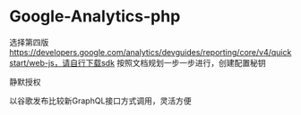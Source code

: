 # Google-Analytics-php

选择第四版 https://developers.google.com/analytics/devguides/reporting/core/v4/quickstart/web-js，请自行下载sdk
按照文档规划一步一步进行，创建配置秘钥

静默授权

以谷歌发布比较新GraphQL接口方式调用，灵活方便
